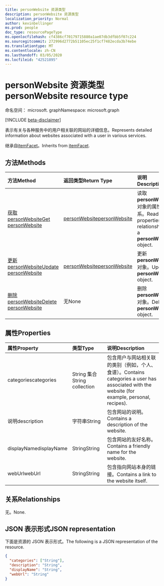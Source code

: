 ```yaml
---
title: personWebsite 资源类型
description: personWebsite 资源类型
localization_priority: Normal
author: kevinbellinger
ms.prod: people
doc_type: resourcePageType
ms.openlocfilehash: cf4386cf70179715880a1ae07db3dfbb5f07c224
ms.sourcegitcommit: 272996d2772b51105ec25f1cf7482ecda3b74ebe
ms.translationtype: MT
ms.contentlocale: zh-CN
ms.lasthandoff: 03/05/2020
ms.locfileid: "42521895"
---
```

# <a name="personwebsite-resource-type"></a><span data-ttu-id="d55be-103">personWebsite 资源类型</span><span class="sxs-lookup"><span data-stu-id="d55be-103">personWebsite resource type</span></span>

<span data-ttu-id="d55be-104">命名空间： microsoft. graph</span><span class="sxs-lookup"><span data-stu-id="d55be-104">Namespace: microsoft.graph</span></span>

[!INCLUDE [beta-disclaimer](../../includes/beta-disclaimer.md)]

<span data-ttu-id="d55be-105">表示有关与各种服务中的用户相关联的网站的详细信息。</span><span class="sxs-lookup"><span data-stu-id="d55be-105">Represents detailed information about websites associated with a user in various services.</span></span>

<span data-ttu-id="d55be-106">继承自[itemFacet](itemfacet.md)。</span><span class="sxs-lookup"><span data-stu-id="d55be-106">Inherits from [itemFacet](itemfacet.md).</span></span>

## <a name="methods"></a><span data-ttu-id="d55be-107">方法</span><span class="sxs-lookup"><span data-stu-id="d55be-107">Methods</span></span>

| <span data-ttu-id="d55be-108">方法</span><span class="sxs-lookup"><span data-stu-id="d55be-108">Method</span></span>                                           | <span data-ttu-id="d55be-109">返回类型</span><span class="sxs-lookup"><span data-stu-id="d55be-109">Return Type</span></span>                       | <span data-ttu-id="d55be-110">说明</span><span class="sxs-lookup"><span data-stu-id="d55be-110">Description</span></span>                                                |
|:-------------------------------------------------|:----------------------------------|:-----------------------------------------------------------|
| [<span data-ttu-id="d55be-111">获取 personWebsite</span><span class="sxs-lookup"><span data-stu-id="d55be-111">Get personWebsite</span></span>](../api/personwebsite-get.md) | [<span data-ttu-id="d55be-112">personWebsite</span><span class="sxs-lookup"><span data-stu-id="d55be-112">personWebsite</span></span>](personwebsite.md) | <span data-ttu-id="d55be-113">读取**personWebsite**对象的属性和关系。</span><span class="sxs-lookup"><span data-stu-id="d55be-113">Read the properties and relationships of a **personWebsite** object.</span></span> |
| [<span data-ttu-id="d55be-114">更新 personWebsite</span><span class="sxs-lookup"><span data-stu-id="d55be-114">Update personWebsite</span></span>](../api/personwebsite-update.md)         | [<span data-ttu-id="d55be-115">personWebsite</span><span class="sxs-lookup"><span data-stu-id="d55be-115">personWebsite</span></span>](personwebsite.md) | <span data-ttu-id="d55be-116">更新**personWebsite**对象。</span><span class="sxs-lookup"><span data-stu-id="d55be-116">Update a **personWebsite** object.</span></span>                               |
| [<span data-ttu-id="d55be-117">删除 personWebsite</span><span class="sxs-lookup"><span data-stu-id="d55be-117">Delete personWebsite</span></span>](../api/personwebsite-delete.md)         | <span data-ttu-id="d55be-118">无</span><span class="sxs-lookup"><span data-stu-id="d55be-118">None</span></span>                              | <span data-ttu-id="d55be-119">删除**personWebsite**对象。</span><span class="sxs-lookup"><span data-stu-id="d55be-119">Delete a **personWebsite** object.</span></span>                               |

## <a name="properties"></a><span data-ttu-id="d55be-120">属性</span><span class="sxs-lookup"><span data-stu-id="d55be-120">Properties</span></span>

| <span data-ttu-id="d55be-121">属性</span><span class="sxs-lookup"><span data-stu-id="d55be-121">Property</span></span>     | <span data-ttu-id="d55be-122">类型</span><span class="sxs-lookup"><span data-stu-id="d55be-122">Type</span></span>              | <span data-ttu-id="d55be-123">说明</span><span class="sxs-lookup"><span data-stu-id="d55be-123">Description</span></span>                                                                         |
|:-------------|:------------------|:------------------------------------------------------------------------------------|
|<span data-ttu-id="d55be-124">categories</span><span class="sxs-lookup"><span data-stu-id="d55be-124">categories</span></span>    |<span data-ttu-id="d55be-125">String 集合</span><span class="sxs-lookup"><span data-stu-id="d55be-125">String collection</span></span>  | <span data-ttu-id="d55be-126">包含用户与网站相关联的类别（例如，个人、食谱）。</span><span class="sxs-lookup"><span data-stu-id="d55be-126">Contains categories a user has associated with the website (for example, personal, recipes).</span></span>  |
|<span data-ttu-id="d55be-127">说明</span><span class="sxs-lookup"><span data-stu-id="d55be-127">description</span></span>   |<span data-ttu-id="d55be-128">字符串</span><span class="sxs-lookup"><span data-stu-id="d55be-128">String</span></span>             | <span data-ttu-id="d55be-129">包含网站的说明。</span><span class="sxs-lookup"><span data-stu-id="d55be-129">Contains a description of the website.</span></span>                                              |
|<span data-ttu-id="d55be-130">displayName</span><span class="sxs-lookup"><span data-stu-id="d55be-130">displayName</span></span>   |<span data-ttu-id="d55be-131">String</span><span class="sxs-lookup"><span data-stu-id="d55be-131">String</span></span>             | <span data-ttu-id="d55be-132">包含网站的友好名称。</span><span class="sxs-lookup"><span data-stu-id="d55be-132">Contains a friendly name for the website.</span></span>                                           |
|<span data-ttu-id="d55be-133">webUrl</span><span class="sxs-lookup"><span data-stu-id="d55be-133">webUrl</span></span>        |<span data-ttu-id="d55be-134">String</span><span class="sxs-lookup"><span data-stu-id="d55be-134">String</span></span>             | <span data-ttu-id="d55be-135">包含指向网站本身的链接。</span><span class="sxs-lookup"><span data-stu-id="d55be-135">Contains a link to the website itself.</span></span>                                              |

## <a name="relationships"></a><span data-ttu-id="d55be-136">关系</span><span class="sxs-lookup"><span data-stu-id="d55be-136">Relationships</span></span>

<span data-ttu-id="d55be-137">无。</span><span class="sxs-lookup"><span data-stu-id="d55be-137">None.</span></span>

## <a name="json-representation"></a><span data-ttu-id="d55be-138">JSON 表示形式</span><span class="sxs-lookup"><span data-stu-id="d55be-138">JSON representation</span></span>

<span data-ttu-id="d55be-139">下面是资源的 JSON 表示形式。</span><span class="sxs-lookup"><span data-stu-id="d55be-139">The following is a JSON representation of the resource.</span></span> 

<!-- {
  "blockType": "resource",
  "optionalProperties": [

  ],
  "@odata.type": "microsoft.graph.personWebsite",
  "baseType": ""
}-->

```json
{
  "categories": ["String"],
  "description": "String",
  "displayName": "String",
  "webUrl": "String"
}
```

<!-- uuid: 16cd6b66-4b1a-43a1-adaf-3a886856ed98
2019-02-04 14:57:30 UTC -->
<!-- {
  "type": "#page.annotation",
  "description": "personWebsite resource",
  "keywords": "",
  "section": "documentation",
  "tocPath": ""
}-->
